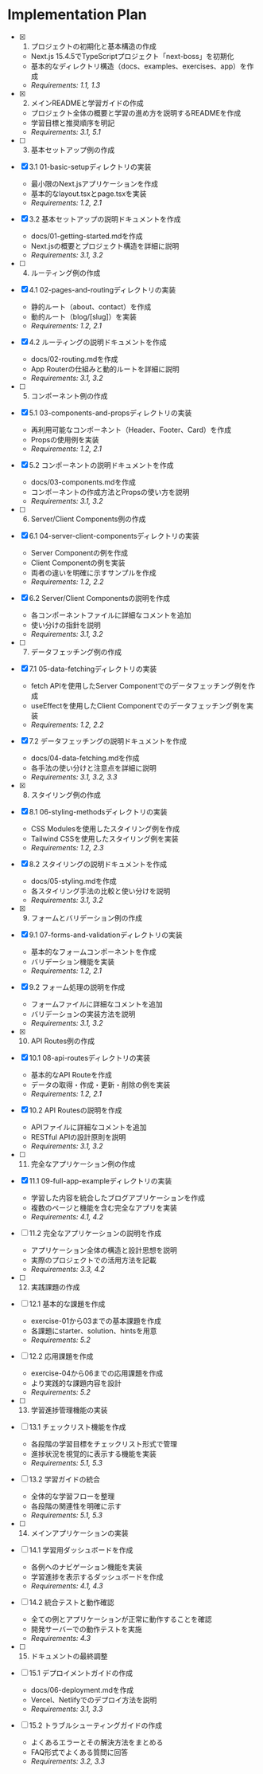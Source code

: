 # Implementation Plan

- [x] 1. プロジェクトの初期化と基本構造の作成
  - Next.js 15.4.5でTypeScriptプロジェクト「next-boss」を初期化
  - 基本的なディレクトリ構造（docs、examples、exercises、app）を作成
  - _Requirements: 1.1, 1.3_

- [x] 2. メインREADMEと学習ガイドの作成
  - プロジェクト全体の概要と学習の進め方を説明するREADMEを作成
  - 学習目標と推奨順序を明記
  - _Requirements: 3.1, 5.1_

- [ ] 3. 基本セットアップ例の作成
- [x] 3.1 01-basic-setupディレクトリの実装
  - 最小限のNext.jsアプリケーションを作成
  - 基本的なlayout.tsxとpage.tsxを実装
  - _Requirements: 1.2, 2.1_

- [x] 3.2 基本セットアップの説明ドキュメントを作成
  - docs/01-getting-started.mdを作成
  - Next.jsの概要とプロジェクト構造を詳細に説明
  - _Requirements: 3.1, 3.2_

- [ ] 4. ルーティング例の作成
- [x] 4.1 02-pages-and-routingディレクトリの実装
  - 静的ルート（about、contact）を作成
  - 動的ルート（blog/[slug]）を実装
  - _Requirements: 1.2, 2.1_

- [x] 4.2 ルーティングの説明ドキュメントを作成
  - docs/02-routing.mdを作成
  - App Routerの仕組みと動的ルートを詳細に説明
  - _Requirements: 3.1, 3.2_

- [ ] 5. コンポーネント例の作成
- [x] 5.1 03-components-and-propsディレクトリの実装
  - 再利用可能なコンポーネント（Header、Footer、Card）を作成
  - Propsの使用例を実装
  - _Requirements: 1.2, 2.1_

- [x] 5.2 コンポーネントの説明ドキュメントを作成
  - docs/03-components.mdを作成
  - コンポーネントの作成方法とPropsの使い方を説明
  - _Requirements: 3.1, 3.2_

- [ ] 6. Server/Client Components例の作成
- [x] 6.1 04-server-client-componentsディレクトリの実装
  - Server Componentの例を作成
  - Client Componentの例を実装
  - 両者の違いを明確に示すサンプルを作成
  - _Requirements: 1.2, 2.2_

- [x] 6.2 Server/Client Componentsの説明を作成
  - 各コンポーネントファイルに詳細なコメントを追加
  - 使い分けの指針を説明
  - _Requirements: 3.1, 3.2_

- [ ] 7. データフェッチング例の作成
- [x] 7.1 05-data-fetchingディレクトリの実装
  - fetch APIを使用したServer Componentでのデータフェッチング例を作成
  - useEffectを使用したClient Componentでのデータフェッチング例を実装
  - _Requirements: 1.2, 2.2_

- [x] 7.2 データフェッチングの説明ドキュメントを作成
  - docs/04-data-fetching.mdを作成
  - 各手法の使い分けと注意点を詳細に説明
  - _Requirements: 3.1, 3.2, 3.3_

- [x] 8. スタイリング例の作成
- [x] 8.1 06-styling-methodsディレクトリの実装
  - CSS Modulesを使用したスタイリング例を作成
  - Tailwind CSSを使用したスタイリング例を実装
  - _Requirements: 1.2, 2.3_

- [x] 8.2 スタイリングの説明ドキュメントを作成
  - docs/05-styling.mdを作成
  - 各スタイリング手法の比較と使い分けを説明
  - _Requirements: 3.1, 3.2_

- [x] 9. フォームとバリデーション例の作成
- [x] 9.1 07-forms-and-validationディレクトリの実装
  - 基本的なフォームコンポーネントを作成
  - バリデーション機能を実装
  - _Requirements: 1.2, 2.1_

- [x] 9.2 フォーム処理の説明を作成
  - フォームファイルに詳細なコメントを追加
  - バリデーションの実装方法を説明
  - _Requirements: 3.1, 3.2_

- [x] 10. API Routes例の作成
- [x] 10.1 08-api-routesディレクトリの実装
  - 基本的なAPI Routeを作成
  - データの取得・作成・更新・削除の例を実装
  - _Requirements: 1.2, 2.1_

- [x] 10.2 API Routesの説明を作成
  - APIファイルに詳細なコメントを追加
  - RESTful APIの設計原則を説明
  - _Requirements: 3.1, 3.2_

- [ ] 11. 完全なアプリケーション例の作成
- [x] 11.1 09-full-app-exampleディレクトリの実装
  - 学習した内容を統合したブログアプリケーションを作成
  - 複数のページと機能を含む完全なアプリを実装
  - _Requirements: 4.1, 4.2_

- [ ] 11.2 完全なアプリケーションの説明を作成
  - アプリケーション全体の構造と設計思想を説明
  - 実際のプロジェクトでの活用方法を記載
  - _Requirements: 3.3, 4.2_

- [ ] 12. 実践課題の作成
- [ ] 12.1 基本的な課題を作成
  - exercise-01から03までの基本課題を作成
  - 各課題にstarter、solution、hintsを用意
  - _Requirements: 5.2_

- [ ] 12.2 応用課題を作成
  - exercise-04から06までの応用課題を作成
  - より実践的な課題内容を設計
  - _Requirements: 5.2_

- [ ] 13. 学習進捗管理機能の実装
- [ ] 13.1 チェックリスト機能を作成
  - 各段階の学習目標をチェックリスト形式で管理
  - 進捗状況を視覚的に表示する機能を実装
  - _Requirements: 5.1, 5.3_

- [ ] 13.2 学習ガイドの統合
  - 全体的な学習フローを整理
  - 各段階の関連性を明確に示す
  - _Requirements: 5.1, 5.3_

- [ ] 14. メインアプリケーションの実装
- [ ] 14.1 学習用ダッシュボードを作成
  - 各例へのナビゲーション機能を実装
  - 学習進捗を表示するダッシュボードを作成
  - _Requirements: 4.1, 4.3_

- [ ] 14.2 統合テストと動作確認
  - 全ての例とアプリケーションが正常に動作することを確認
  - 開発サーバーでの動作テストを実施
  - _Requirements: 4.3_

- [ ] 15. ドキュメントの最終調整
- [ ] 15.1 デプロイメントガイドの作成
  - docs/06-deployment.mdを作成
  - Vercel、Netlifyでのデプロイ方法を説明
  - _Requirements: 3.1, 3.3_

- [ ] 15.2 トラブルシューティングガイドの作成
  - よくあるエラーとその解決方法をまとめる
  - FAQ形式でよくある質問に回答
  - _Requirements: 3.2, 3.3_